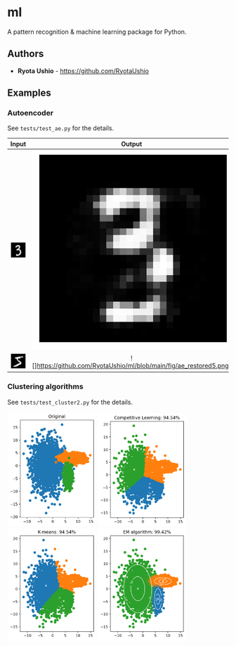# ml
A pattern recognition & machine learning package for Python.

## Authors
* **Ryota Ushio** - https://github.com/RyotaUshio

## Examples
### Autoencoder
See `tests/test_ae.py` for the details.

Input | Output
:-------------------------:|:-------------------------:
![](https://github.com/RyotaUshio/ml/blob/main/fig/ae_original3.png)  |  ![](https://github.com/RyotaUshio/ml/blob/main/fig/ae_restored3.png)
![](https://github.com/RyotaUshio/ml/blob/main/fig/ae_original5.png) | ![]https://github.com/RyotaUshio/ml/blob/main/fig/ae_restored5.png)

### Clustering algorithms
See `tests/test_cluster2.py` for the details.

<img src="https://github.com/RyotaUshio/ml/blob/main/fig/test_cluster2_original.png" width="40%" height="40%"/>
<img src="https://github.com/RyotaUshio/ml/blob/main/fig/test_cluster2_competitive.png" width="40%" height="40%"/>
<img src="https://github.com/RyotaUshio/ml/blob/main/fig/test_cluster2_kmeans.png" width="40%" height="40%"/>
<img src="https://github.com/RyotaUshio/ml/blob/main/fig/test_cluster2_em.png" width="40%" height="40%"/>
